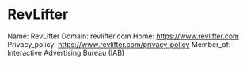 
# RevLifter

Name: RevLifter
Domain: revlifter.com
Home: https://www.revlifter.com
Privacy_policy: https://www.revlifter.com/privacy-policy
Member_of: Interactive Advertising Bureau (IAB)
